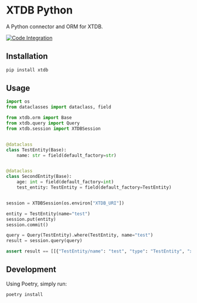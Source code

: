# XTDB Python

A Python connector and ORM for XTDB.

[![Code Integration](https://github.com/Donnype/xtdb-py/actions/workflows/code-integration.yml/badge.svg)](https://github.com/Donnype/xtdb-py/actions/workflows/code-integration.yml)

## Installation

```bash
pip install xtdb
```

## Usage


```python
import os
from dataclasses import dataclass, field

from xtdb.orm import Base
from xtdb.query import Query
from xtdb.session import XTDBSession


@dataclass
class TestEntity(Base):
    name: str = field(default_factory=str)


@dataclass
class SecondEntity(Base):
    age: int = field(default_factory=int)
    test_entity: TestEntity = field(default_factory=TestEntity)


session = XTDBSession(os.environ["XTDB_URI"])

entity = TestEntity(name="test")
session.put(entity)
session.commit()

query = Query(TestEntity).where(TestEntity, name="test")
result = session.query(query)

assert result == [[{"TestEntity/name": "test", "type": "TestEntity", "xt/id": entity._pk}]]
```

## Development

Using Poetry, simply run:

```bash
poetry install
```
